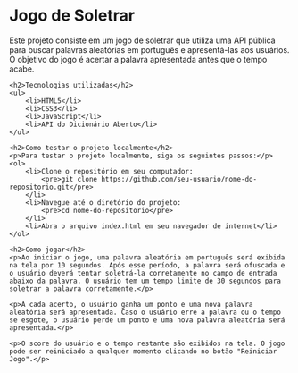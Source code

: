 <!DOCTYPE html>
<html lang="en">
<head>
    <meta charset="UTF-8">
    <meta name="viewport" content="width=device-width, initial-scale=1.0">
    <title>README - Jogo de Soletrar</title>
</head>
<body>
    <h1>Jogo de Soletrar</h1>
    <p>Este projeto consiste em um jogo de soletrar que utiliza uma API pública para buscar palavras aleatórias em português e apresentá-las aos usuários. O objetivo do jogo é acertar a palavra apresentada antes que o tempo acabe.</p>

    <h2>Tecnologias utilizadas</h2>
    <ul>
        <li>HTML5</li>
        <li>CSS3</li>
        <li>JavaScript</li>
        <li>API do Dicionário Aberto</li>
    </ul>

    <h2>Como testar o projeto localmente</h2>
    <p>Para testar o projeto localmente, siga os seguintes passos:</p>
    <ol>
        <li>Clone o repositório em seu computador:
            <pre>git clone https://github.com/seu-usuario/nome-do-repositorio.git</pre>
        </li>
        <li>Navegue até o diretório do projeto:
            <pre>cd nome-do-repositorio</pre>
        </li>
        <li>Abra o arquivo index.html em seu navegador de internet</li>
    </ol>

    <h2>Como jogar</h2>
    <p>Ao iniciar o jogo, uma palavra aleatória em português será exibida na tela por 10 segundos. Após esse período, a palavra será ofuscada e o usuário deverá tentar soletrá-la corretamente no campo de entrada abaixo da palavra. O usuário tem um tempo limite de 30 segundos para soletrar a palavra corretamente.</p>

    <p>A cada acerto, o usuário ganha um ponto e uma nova palavra aleatória será apresentada. Caso o usuário erre a palavra ou o tempo se esgote, o usuário perde um ponto e uma nova palavra aleatória será apresentada.</p>

    <p>O score do usuário e o tempo restante são exibidos na tela. O jogo pode ser reiniciado a qualquer momento clicando no botão "Reiniciar Jogo".</p>
</body>
</html>
